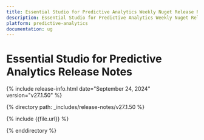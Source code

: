 ```yaml
---
title: Essential Studio for Predictive Analytics Weekly Nuget Release Release Notes  
description: Essential Studio for Predictive Analytics Weekly Nuget Release Release Notes  
platform: predictive-analytics
documentation: ug
---
```


# Essential Studio for Predictive Analytics  Release Notes  

{% include release-info.html date="September 24, 2024"  version="v27.1.50" %} 

{% directory path: _includes/release-notes/v27.1.50 %}

{% include {{file.url}} %}

{% enddirectory %}